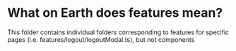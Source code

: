 # What on Earth does features mean?
This folder contains individual folders corresponding to features for specific pages (i.e. features/logout/logoutModal.ts), but not components